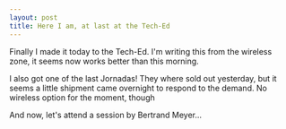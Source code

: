 ```yaml
---
layout: post
title: Here I am, at last at the Tech-Ed
---
```


Finally I made it today to the Tech-Ed. I'm writing this from the wireless zone, it seems now works better than this morning.

I also got one of the last Jornadas! They where sold out yesterday, but it seems a little shipment came overnight to respond to the demand. No wireless option for the moment, though

And now, let's attend a session by Bertrand Meyer...
